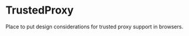 TrustedProxy
============

Place to put design considerations for trusted proxy support in browsers.
